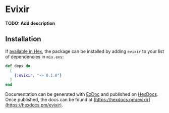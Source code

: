 # Evixir

**TODO: Add description**

## Installation

If [available in Hex](https://hex.pm/docs/publish), the package can be installed
by adding `evixir` to your list of dependencies in `mix.exs`:

```elixir
def deps do
  [
    {:evixir, "~> 0.1.0"}
  ]
end
```

Documentation can be generated with [ExDoc](https://github.com/elixir-lang/ex_doc)
and published on [HexDocs](https://hexdocs.pm). Once published, the docs can
be found at [https://hexdocs.pm/evixir](https://hexdocs.pm/evixir).

